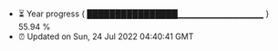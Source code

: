 - ⏳ Year progress { ████████████████▁▁▁▁▁▁▁▁▁▁▁▁▁▁ } 55.94 %
- ⏰ Updated on Sun, 24 Jul 2022 04:40:41 GMT

